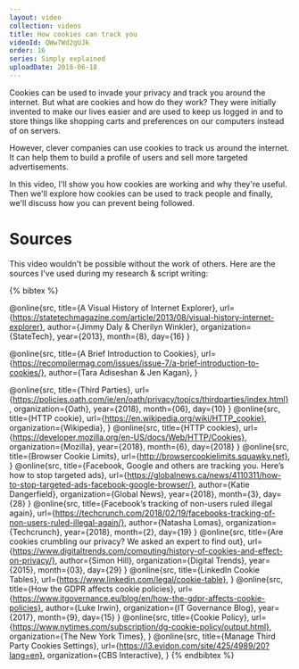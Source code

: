 ```yaml
---
layout: video
collection: videos
title: How cookies can track you
videoId: QWw7Wd2gUJk
order: 16
series: Simply explained
uploadDate: 2018-06-18
---
```


Cookies can be used to invade your privacy and track you around the internet. But what are cookies and how do they work? They were initially invented to make our lives easier and are used to keep us logged in and to store things like shopping carts and preferences on our computers instead of on servers.

However, clever companies can use cookies to track us around the internet. It can help them to build a profile of users and sell more targeted advertisements.

In this video, I'll show you how cookies are working and why they're useful. Then we'll explore how cookies can be used to track people and finally, we'll discuss how you can prevent being followed.


# Sources
This video wouldn't be possible without the work of others. Here are the sources I've used during my research & script writing:

{% bibtex %}

@online{src,
    title={A Visual History of Internet Explorer},
    url={https://statetechmagazine.com/article/2013/08/visual-history-internet-explorer},
    author={Jimmy Daly & Cherilyn Winkler},
    organization={StateTech},
    year={2013},
    month={8},
    day={16}
}

@online{src,
    title={A Brief Introduction to Cookies},
    url={https://recompilermag.com/issues/issue-7/a-brief-introduction-to-cookies/},
    author={Tara Adiseshan & Jen Kagan},
}

@online{src,
    title={Third Parties},
    url={https://policies.oath.com/ie/en/oath/privacy/topics/thirdparties/index.html},
    organization={Oath},
    year={2018},
    month={06},
    day={10}
}
@online{src,
    title={HTTP cookie},
    url={https://en.wikipedia.org/wiki/HTTP_cookie},
    organization={Wikipedia},
}
@online{src,
    title={HTTP cookies},
    url={https://developer.mozilla.org/en-US/docs/Web/HTTP/Cookies},
    organization={Mozilla},
    year={2018},
    month={6},
    day={2018}
}
@online{src,
    title={Browser Cookie Limits},
    url={http://browsercookielimits.squawky.net},
}
@online{src,
    title={Facebook, Google and others are tracking you. Here’s how to stop targeted ads},
    url={https://globalnews.ca/news/4110311/how-to-stop-targeted-ads-facebook-google-browser/},
    author={Katie Dangerfield},
    organization={Global News},
    year={2018},
    month={3},
    day={28}
}
@online{src,
    title={Facebook’s tracking of non-users ruled illegal again},
    url={https://techcrunch.com/2018/02/19/facebooks-tracking-of-non-users-ruled-illegal-again/},
    author={Natasha Lomas},
    organization={Techcrunch},
    year={2018},
    month={2},
    day={19}
}
@online{src,
    title={Are cookies crumbling our privacy? We asked an expert to find out},
    url={https://www.digitaltrends.com/computing/history-of-cookies-and-effect-on-privacy/},
    author={Simon Hill},
    organization={Digital Trends},
    year={2015},
    month={03},
    day={29}
}
@online{src,
    title={LinkedIn Cookie Tables},
    url={https://www.linkedin.com/legal/cookie-table},
}
@online{src,
    title={How the GDPR affects cookie policies},
    url={https://www.itgovernance.eu/blog/en/how-the-gdpr-affects-cookie-policies},
    author={Luke Irwin},
    organization={IT Governance Blog},
    year={2017},
    month={9},
    day={15}
}
@online{src,
    title={Cookie Policy},
    url={https://www.nytimes.com/subscription/dg-cookie-policy/output.html},
    organization={The New York Times},
}
@online{src,
    title={Manage Third Party Cookies Settings},
    url={https://l3.evidon.com/site/425/4989/20?lang=en},
    organization={CBS Interactive},
}
{% endbibtex %}






